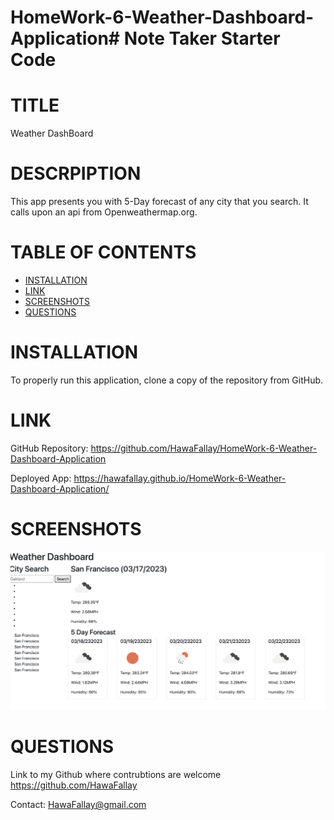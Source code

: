 # HomeWork-6-Weather-Dashboard-Application# Note Taker Starter Code
# TITLE
Weather DashBoard
# DESCRPIPTION
 This app presents you with 5-Day forecast of any city that you search. It calls upon an api from Openweathermap.org.

 # TABLE OF CONTENTS

- [INSTALLATION](#installation)
- [LINK](#link)
- [SCREENSHOTS](#screenshots)
- [QUESTIONS](#questions)

# INSTALLATION
To properly run this application, clone a copy of the repository from GitHub. 
 # LINK

GitHub Repository: https://github.com/HawaFallay/HomeWork-6-Weather-Dashboard-Application

Deployed App: https://hawafallay.github.io/HomeWork-6-Weather-Dashboard-Application/
# SCREENSHOTS

![Image of Home page.](https://github.com/HawaFallay/HomeWork-6-Weather-Dashboard-Application/blob/81c7f22808349eb82680c25cf25f26efe3b49ae2/assets/Screen%20Shot%202023-03-17%20at%201.31.23%20PM.png?raw=true)

# QUESTIONS
Link to my Github where contrubtions are welcome
https://github.com/HawaFallay

Contact:
HawaFallay@gmail.com
